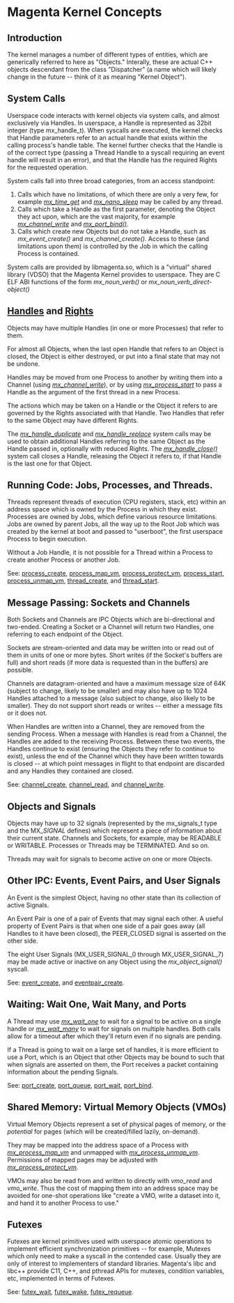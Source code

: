 # Magenta Kernel Concepts

## Introduction

The kernel manages a number of different types of entities, which are generically
referred to here as "Objects."  Interally, these are actual C++ objects descendant
from the class "Dispatcher" (a name which will likely change in the future -- think
of it as meaning "Kernel Object").


## System Calls

Userspace code interacts with kernel objects via system calls, and almost exclusively
via Handles.  In userspace, a Handle is represented as 32bit integer
(type mx_handle_t).  When syscalls are executed, the kernel checks that Handle
parameters refer to an actual handle that exists within the calling process's handle
table.  The kernel further checks that the Handle is of the correct type (passing
a Thread Handle to a syscall requiring an event handle will result in an error),
and that the Handle has the required Rights for the requested operation.

System calls fall into three broad categories, from an access standpoint:

1. Calls which have no limitations, of which there are only a very few, for
example [*mx_time_get*](syscalls/time_get.md)
and [*mx_nano_sleep*](syscalls/nano_sleep.md) may be called by any thread.
2. Calls which take a Handle as the first parameter, denoting the Object they act upon,
which are the vast majority, for example [*mx_channel_write*](syscalls/channel_write.md)
and [*mx_port_bind()*](syscalls/port_bind.md).
3. Calls which create new Objects but do not take a Handle, such as *mx_event_create()*
and *mx_channel_create()*.  Access to these (and limitations upon them) is controlled
by the Job in which the calling Process is contained.

System calls are provided by libmagenta.so, which is a "virtual" shared library (VDSO)
that the Magenta Kernel provides to userspace.  They are C ELF ABI functions of the
form *mx_noun_verb()* or *mx_noun_verb_direct-object()*


## [Handles](handles.md) and [Rights](rights.md)

Objects may have multiple Handles (in one or more Processes) that refer to them.

For almost all Objects, when the last open Handle that refers to an Object is closed,
the Object is either destroyed, or put into a final state that may not be undone.

Handles may be moved from one Process to another by writing them into a Channel
(using [*mx_channel_write*](syscalls/channel_write.md)), or by using
[*mx_process_start*](syscalls/process_start.md) to pass a Handle as the argument
of the first thread in a new Process.

The actions which may be taken on a Handle or the Object it refers to are governed
by the Rights associated with that Handle.  Two Handles that refer to the same Object
may have different Rights.

The [*mx_handle_duplicate*](syscalls/handle_duplicate.md) and
[*mx_handle_replace*](syscalls/handle_replace.md) system calls may be used to
obtain additional Handles referring to the same Object as the Handle passed in,
optionally with reduced Rights.  The [*mx_handle_close()*](syscalls/handle_close.md)
system call closes a Handle, releasing the Object it refers to, if that Handle is
the last one for that Object.


## Running Code: Jobs, Processes, and Threads.

Threads represent threads of execution (CPU registers, stack, etc) within an address
space which is owned by the Process in which they exist.  Processes are owned by Jobs,
which define various resource limitations.  Jobs are owned by parent Jobs, all the way
up to the Root Job which was created by the kernel at boot and passed to "userboot",
the first userspace Process to begin execution.

Without a Job Handle, it is not possible for a Thread within a Process to create another
Process or another Job.

See: [process_create](syscalls/process_create.md),
[process_map_vm](syscalls/process_map_vm.md),
[process_protect_vm](syscalls/process_protect_vm.md),
[process_start](syscalls/process_start.md),
[process_unmap_vm](syscalls/process_unmap_vm.md),
[thread_create](syscalls/thread_create.md),
and [thread_start](syscalls/thread_start.md).


## Message Passing: Sockets and Channels

Both Sockets and Channels are IPC Objects which are bi-directional and two-ended.
Creating a Socket or a Channel will return two Handles, one referring to each endpoint
of the Object.

Sockets are stream-oriented and data may be written into or read out of them in units
of one or more bytes.  Short writes (if the Socket's buffers are full) and short reads
(if more data is requested than in the buffers) are possible.

Channels are datagram-oriented and have a maximum message size of 64K (subject to change,
likely to be smaller) and may also have up to 1024 Handles attached to a message (also
subject to change, also likely to be smaller).  They do not support short reads or writes --
either a message fits or it does not.

When Handles are written into a Channel, they are removed from the sending Process.
When a message with Handles is read from a Channel, the Handles are added to the receiving
Process.  Between these two events, the Handles continue to exist (ensuring the Objects
they refer to continue to exist), unless the end of the Channel which they have been written
towards is closed -- at which point messages in flight to that endpoint are discarded and
any Handles they contained are closed.

See: [channel_create](syscalls/channel_create.md),
[channel_read](syscalls/channel_read.md),
and [channel_write](syscalls/channel_write.md).


## Objects and Signals

Objects may have up to 32 signals (represented by the mx_signals_t type and the MX_*_SIGNAL_*
defines) which represent a piece of information about their current state.  Channels and Sockets,
for example, may be READABLE or WRITABLE.  Processes or Threads may be TERMINATED.  And so on.

Threads may wait for signals to become active on one or more Objects.


## Other IPC: Events, Event Pairs, and User Signals

An Event is the simplest Object, having no other state than its collection of active Signals.

An Event Pair is one of a pair of Events that may signal each other.  A useful property of
Event Pairs is that when one side of a pair goes away (all Handles to it have been
closed), the PEER_CLOSED signal is asserted on the other side.

The eight User Signals (MX_USER_SIGNAL_0 through MX_USER_SIGNAL_7) may be made active or inactive
on any Object using the *mx_object_signal()* syscall.

See: [event_create](syscalls/event_create.md),
and [eventpair_create](syscalls/eventpair_create.md).


## Waiting: Wait One, Wait Many, and Ports

A Thread may use [*mx_wait_one*](syscalls/wait_one.md) to wait for a signal to be active
on a single handle or [*mx_wait_many*](syscalls/wait_many.md) to wait for signals on
multiple handles.  Both calls allow for a timeout after which they'll return even if
no signals are pending.

If a Thread is going to wait on a large set of handles, it is more efficient to use
a Port, which is an Object that other Objects may be bound to such that when signals
are asserted on them, the Port receives a packet containing information about the
pending Signals.

See: [port_create](syscalls/port_create.md),
[port_queue](syscalls/port_queue.md),
[port_wait](syscalls/port_wait.md),
[port_bind](syscalls/port_bind.md).


## Shared Memory: Virtual Memory Objects (VMOs)

Virtual Memory Objects represent a set of physical pages of memory, or the *potential*
for pages (which will be created/filled lazily, on-demand).

They may be mapped into the address space of a Process with
[*mx_process_map_vm*](syscalls/process_map_vm.md) and unmapped with
[*mx_process_unmap_vm*](syscalls/process_unmap_vm.md).  Permissions of
mapped pages may be adjusted with [*mx_process_protect_vm*](syscalls/process_protect_vm.md).

VMOs may also be read from and written to directly with *vmo_read* and *vmo_write*.
Thus the cost of mapping them into an address space may be avoided for one-shot operations
like "create a VMO, write a dataset into it, and hand it to another Process to use."


## Futexes

Futexes are kernel primitives used with userspace atomic operations to implement
efficient synchronization primitives -- for example, Mutexes which only need to make
a syscall in the contended case.  Usually they are only of interest to implementers of
standard libraries.  Magenta's libc and libc++ provide C11, C++, and pthread APIs for
mutexes, condition variables, etc, implemented in terms of Futexes.

See: [futex_wait](syscalls/futex_wait.md),
[futex_wake](syscalls/futex_wake.md),
[futex_requeue](syscalls/futex_requeue.md).